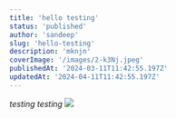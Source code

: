 ```yaml
---
title: 'hello testing'
status: 'published'
author: 'sandeep'
slug: 'hello-testing'
description: 'mknjn'
coverImage: '/images/2-k3Nj.jpeg'
publishedAt: '2024-03-11T11:42:55.197Z'
updatedAt: '2024-04-11T11:42:55.197Z'
---
```


*testing testing* ![](/images/2-c3Mj.jpg)